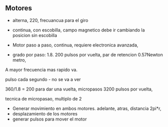 ## Motores 

- alterna, 220, frecuancua para el giro 

- continua, 
con escobilla, campo magnetico debe ir cambiando la posicion 
sin escobilla

- Motor paso a paso, continua, requiere electronica avanzada, 

- grado por paso: 1.8. 200 pulsos por vuelta, par de retencion 0.57Newton metro,

A mayor frecuencia mas rapido va.

pulso cada segundo - no se va a ver

360/1.8 = 200 para dar una vuelta, micropasos 3200 pulsos por vuelta, 


tecnica de micropasao, multiplo de 2 


- Generar movimiento en ambos motores. adelante, atras, distancia 2pi*r, 
- desplazamiento de los motores
- generar pulsos para mover el motor

